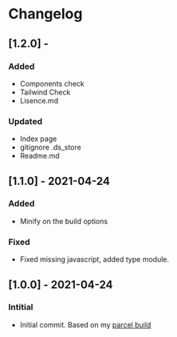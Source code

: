 # Changelog

## [1.2.0] -

### Added

- Components check
- Tailwind Check
- Lisence.md

### Updated

- Index page
- gitignore .ds_store
- Readme.md

## [1.1.0] - 2021-04-24

### Added

- Minify on the build options

### Fixed

- Fixed missing javascript, added type module.

## [1.0.0] - 2021-04-24

### Intitial

- Initial commit. Based on my [parcel build](https://github.com/Bcdo/tailwind-boiler)
